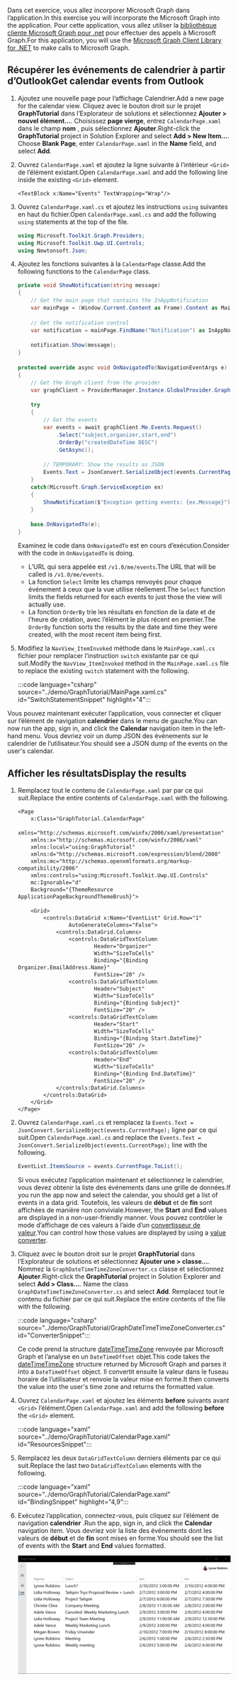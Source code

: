 <!-- markdownlint-disable MD002 MD041 -->

<span data-ttu-id="431c3-101">Dans cet exercice, vous allez incorporer Microsoft Graph dans l’application.</span><span class="sxs-lookup"><span data-stu-id="431c3-101">In this exercise you will incorporate the Microsoft Graph into the application.</span></span> <span data-ttu-id="431c3-102">Pour cette application, vous allez utiliser la [bibliothèque cliente Microsoft Graph pour .net](https://github.com/microsoftgraph/msgraph-sdk-dotnet) pour effectuer des appels à Microsoft Graph.</span><span class="sxs-lookup"><span data-stu-id="431c3-102">For this application, you will use the [Microsoft Graph Client Library for .NET](https://github.com/microsoftgraph/msgraph-sdk-dotnet) to make calls to Microsoft Graph.</span></span>

## <a name="get-calendar-events-from-outlook"></a><span data-ttu-id="431c3-103">Récupérer les événements de calendrier à partir d’Outlook</span><span class="sxs-lookup"><span data-stu-id="431c3-103">Get calendar events from Outlook</span></span>

1. <span data-ttu-id="431c3-104">Ajoutez une nouvelle page pour l’affichage Calendrier.</span><span class="sxs-lookup"><span data-stu-id="431c3-104">Add a new page for the calendar view.</span></span> <span data-ttu-id="431c3-105">Cliquez avec le bouton droit sur le projet **GraphTutorial** dans l’Explorateur de solutions et sélectionnez **Ajouter > nouvel élément...**. Choisissez **page vierge**, entrez `CalendarPage.xaml` dans le champ **nom** , puis sélectionnez **Ajouter**.</span><span class="sxs-lookup"><span data-stu-id="431c3-105">Right-click the **GraphTutorial** project in Solution Explorer and select **Add > New Item...**. Choose **Blank Page**, enter `CalendarPage.xaml` in the **Name** field, and select **Add**.</span></span>

1. <span data-ttu-id="431c3-106">Ouvrez `CalendarPage.xaml` et ajoutez la ligne suivante à l’intérieur `<Grid>` de l’élément existant.</span><span class="sxs-lookup"><span data-stu-id="431c3-106">Open `CalendarPage.xaml` and add the following line inside the existing `<Grid>` element.</span></span>

    ```xaml
    <TextBlock x:Name="Events" TextWrapping="Wrap"/>
    ```

1. <span data-ttu-id="431c3-107">Ouvrez `CalendarPage.xaml.cs` et ajoutez les instructions `using` suivantes en haut du fichier.</span><span class="sxs-lookup"><span data-stu-id="431c3-107">Open `CalendarPage.xaml.cs` and add the following `using` statements at the top of the file.</span></span>

    ```csharp
    using Microsoft.Toolkit.Graph.Providers;
    using Microsoft.Toolkit.Uwp.UI.Controls;
    using Newtonsoft.Json;
    ```

1. <span data-ttu-id="431c3-108">Ajoutez les fonctions suivantes à la `CalendarPage` classe.</span><span class="sxs-lookup"><span data-stu-id="431c3-108">Add the following functions to the `CalendarPage` class.</span></span>

    ```csharp
    private void ShowNotification(string message)
    {
        // Get the main page that contains the InAppNotification
        var mainPage = (Window.Current.Content as Frame).Content as MainPage;

        // Get the notification control
        var notification = mainPage.FindName("Notification") as InAppNotification;

        notification.Show(message);
    }

    protected override async void OnNavigatedTo(NavigationEventArgs e)
    {
        // Get the Graph client from the provider
        var graphClient = ProviderManager.Instance.GlobalProvider.Graph;

        try
        {
            // Get the events
            var events = await graphClient.Me.Events.Request()
                .Select("subject,organizer,start,end")
                .OrderBy("createdDateTime DESC")
                .GetAsync();

            // TEMPORARY: Show the results as JSON
            Events.Text = JsonConvert.SerializeObject(events.CurrentPage);
        }
        catch(Microsoft.Graph.ServiceException ex)
        {
            ShowNotification($"Exception getting events: {ex.Message}");
        }

        base.OnNavigatedTo(e);
    }
    ```

    <span data-ttu-id="431c3-109">Examinez le code dans `OnNavigatedTo` est en cours d’exécution.</span><span class="sxs-lookup"><span data-stu-id="431c3-109">Consider with the code in `OnNavigatedTo` is doing.</span></span>

    - <span data-ttu-id="431c3-110">L’URL qui sera appelée est `/v1.0/me/events`.</span><span class="sxs-lookup"><span data-stu-id="431c3-110">The URL that will be called is `/v1.0/me/events`.</span></span>
    - <span data-ttu-id="431c3-111">La fonction `Select` limite les champs renvoyés pour chaque événement à ceux que la vue utilise réellement.</span><span class="sxs-lookup"><span data-stu-id="431c3-111">The `Select` function limits the fields returned for each events to just those the view will actually use.</span></span>
    - <span data-ttu-id="431c3-112">La fonction `OrderBy` trie les résultats en fonction de la date et de l’heure de création, avec l’élément le plus récent en premier.</span><span class="sxs-lookup"><span data-stu-id="431c3-112">The `OrderBy` function sorts the results by the date and time they were created, with the most recent item being first.</span></span>

1. <span data-ttu-id="431c3-113">Modifiez la `NavView_ItemInvoked` méthode dans le `MainPage.xaml.cs` fichier pour remplacer l’instruction `switch` existante par ce qui suit.</span><span class="sxs-lookup"><span data-stu-id="431c3-113">Modify the `NavView_ItemInvoked` method in the `MainPage.xaml.cs` file to replace the existing `switch` statement with the following.</span></span>

    :::code language="csharp" source="../demo/GraphTutorial/MainPage.xaml.cs" id="SwitchStatementSnippet" highlight="4":::

<span data-ttu-id="431c3-114">Vous pouvez maintenant exécuter l’application, vous connecter et cliquer sur l’élément de navigation **calendrier** dans le menu de gauche.</span><span class="sxs-lookup"><span data-stu-id="431c3-114">You can now run the app, sign in, and click the **Calendar** navigation item in the left-hand menu.</span></span> <span data-ttu-id="431c3-115">Vous devriez voir un dump JSON des événements sur le calendrier de l’utilisateur.</span><span class="sxs-lookup"><span data-stu-id="431c3-115">You should see a JSON dump of the events on the user's calendar.</span></span>

## <a name="display-the-results"></a><span data-ttu-id="431c3-116">Afficher les résultats</span><span class="sxs-lookup"><span data-stu-id="431c3-116">Display the results</span></span>

1. <span data-ttu-id="431c3-117">Remplacez tout le contenu de `CalendarPage.xaml` par par ce qui suit.</span><span class="sxs-lookup"><span data-stu-id="431c3-117">Replace the entire contents of `CalendarPage.xaml` with the following.</span></span>

    ```xaml
    <Page
        x:Class="GraphTutorial.CalendarPage"
        xmlns="http://schemas.microsoft.com/winfx/2006/xaml/presentation"
        xmlns:x="http://schemas.microsoft.com/winfx/2006/xaml"
        xmlns:local="using:GraphTutorial"
        xmlns:d="http://schemas.microsoft.com/expression/blend/2008"
        xmlns:mc="http://schemas.openxmlformats.org/markup-compatibility/2006"
        xmlns:controls="using:Microsoft.Toolkit.Uwp.UI.Controls"
        mc:Ignorable="d"
        Background="{ThemeResource ApplicationPageBackgroundThemeBrush}">

        <Grid>
            <controls:DataGrid x:Name="EventList" Grid.Row="1"
                    AutoGenerateColumns="False">
                <controls:DataGrid.Columns>
                    <controls:DataGridTextColumn
                            Header="Organizer"
                            Width="SizeToCells"
                            Binding="{Binding Organizer.EmailAddress.Name}"
                            FontSize="20" />
                    <controls:DataGridTextColumn
                            Header="Subject"
                            Width="SizeToCells"
                            Binding="{Binding Subject}"
                            FontSize="20" />
                    <controls:DataGridTextColumn
                            Header="Start"
                            Width="SizeToCells"
                            Binding="{Binding Start.DateTime}"
                            FontSize="20" />
                    <controls:DataGridTextColumn
                            Header="End"
                            Width="SizeToCells"
                            Binding="{Binding End.DateTime}"
                            FontSize="20" />
                </controls:DataGrid.Columns>
            </controls:DataGrid>
        </Grid>
    </Page>
    ```

1. <span data-ttu-id="431c3-118">Ouvrez `CalendarPage.xaml.cs` et remplacez la `Events.Text = JsonConvert.SerializeObject(events.CurrentPage);` ligne par ce qui suit.</span><span class="sxs-lookup"><span data-stu-id="431c3-118">Open `CalendarPage.xaml.cs` and replace the `Events.Text = JsonConvert.SerializeObject(events.CurrentPage);` line with the following.</span></span>

    ```csharp
    EventList.ItemsSource = events.CurrentPage.ToList();
    ```

    <span data-ttu-id="431c3-119">Si vous exécutez l’application maintenant et sélectionnez le calendrier, vous devez obtenir la liste des événements dans une grille de données.</span><span class="sxs-lookup"><span data-stu-id="431c3-119">If you run the app now and select the calendar, you should get a list of events in a data grid.</span></span> <span data-ttu-id="431c3-120">Toutefois, les valeurs de **début** et de **fin** sont affichées de manière non conviviale.</span><span class="sxs-lookup"><span data-stu-id="431c3-120">However, the **Start** and **End** values are displayed in a non-user-friendly manner.</span></span> <span data-ttu-id="431c3-121">Vous pouvez contrôler le mode d’affichage de ces valeurs à l’aide d’un [convertisseur de valeur](https://docs.microsoft.com/uwp/api/Windows.UI.Xaml.Data.IValueConverter).</span><span class="sxs-lookup"><span data-stu-id="431c3-121">You can control how those values are displayed by using a [value converter](https://docs.microsoft.com/uwp/api/Windows.UI.Xaml.Data.IValueConverter).</span></span>

1. <span data-ttu-id="431c3-122">Cliquez avec le bouton droit sur le projet **GraphTutorial** dans l’Explorateur de solutions et sélectionnez **Ajouter une > classe...**. Nommez la `GraphDateTimeTimeZoneConverter.cs` classe et sélectionnez **Ajouter**.</span><span class="sxs-lookup"><span data-stu-id="431c3-122">Right-click the **GraphTutorial** project in Solution Explorer and select **Add > Class...**. Name the class `GraphDateTimeTimeZoneConverter.cs` and select **Add**.</span></span> <span data-ttu-id="431c3-123">Remplacez tout le contenu du fichier par ce qui suit.</span><span class="sxs-lookup"><span data-stu-id="431c3-123">Replace the entire contents of the file with the following.</span></span>

    :::code language="csharp" source="../demo/GraphTutorial/GraphDateTimeTimeZoneConverter.cs" id="ConverterSnippet":::

    <span data-ttu-id="431c3-124">Ce code prend la structure [dateTimeTimeZone](/graph/api/resources/datetimetimezone?view=graph-rest-1.0) renvoyée par Microsoft Graph et l’analyse en un `DateTimeOffset` objet.</span><span class="sxs-lookup"><span data-stu-id="431c3-124">This code takes the [dateTimeTimeZone](/graph/api/resources/datetimetimezone?view=graph-rest-1.0) structure returned by Microsoft Graph and parses it into a `DateTimeOffset` object.</span></span> <span data-ttu-id="431c3-125">Il convertit ensuite la valeur dans le fuseau horaire de l’utilisateur et renvoie la valeur mise en forme.</span><span class="sxs-lookup"><span data-stu-id="431c3-125">It then converts the value into the user's time zone and returns the formatted value.</span></span>

1. <span data-ttu-id="431c3-126">Ouvrez `CalendarPage.xaml` et ajoutez les éléments **before** suivants avant `<Grid>` l’élément.</span><span class="sxs-lookup"><span data-stu-id="431c3-126">Open `CalendarPage.xaml` and add the following **before** the `<Grid>` element.</span></span>

    :::code language="xaml" source="../demo/GraphTutorial/CalendarPage.xaml" id="ResourcesSnippet":::

1. <span data-ttu-id="431c3-127">Remplacez les deux `DataGridTextColumn` derniers éléments par ce qui suit.</span><span class="sxs-lookup"><span data-stu-id="431c3-127">Replace the last two `DataGridTextColumn` elements with the following.</span></span>

    :::code language="xaml" source="../demo/GraphTutorial/CalendarPage.xaml" id="BindingSnippet" highlight="4,9":::

1. <span data-ttu-id="431c3-128">Exécutez l’application, connectez-vous, puis cliquez sur l’élément de navigation **calendrier** .</span><span class="sxs-lookup"><span data-stu-id="431c3-128">Run the app, sign in, and click the **Calendar** navigation item.</span></span> <span data-ttu-id="431c3-129">Vous devriez voir la liste des événements dont les valeurs de **début** et de **fin** sont mises en forme.</span><span class="sxs-lookup"><span data-stu-id="431c3-129">You should see the list of events with the **Start** and **End** values formatted.</span></span>

    ![Capture d’écran du tableau des événements](./images/add-msgraph-01.png)
